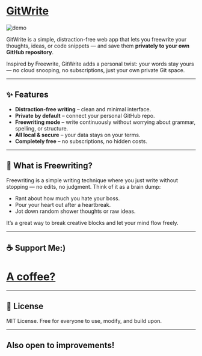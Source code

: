 # [GitWrite](https://gitwrite-info.vercel.app/)

![demo](https://github.com/user-attachments/assets/2743a0ed-e7b9-4b03-bccc-5265c9034ee5)


GitWrite is a simple, distraction-free web app that lets you freewrite your thoughts, ideas, or code snippets — and save them **privately to your own GitHub repository**.

Inspired by Freewrite, 
GitWrite adds a personal twist: your words stay yours — no cloud snooping, no subscriptions, just your own private Git space.

---

## ✨ Features

* **Distraction-free writing** – clean and minimal interface.
* **Private by default** – connect your personal GitHub repo.
* **Freewriting mode** – write continuously without worrying about grammar, spelling, or structure.
* **All local & secure** – your data stays on your terms.
* **Completely free** – no subscriptions, no hidden costs.

---

## 🚀 What is Freewriting?

Freewriting is a simple writing technique where you just write without stopping — no edits, no judgment.
Think of it as a brain dump:

* Rant about how much you hate your boss.
* Pour your heart out after a heartbreak.
* Jot down random shower thoughts or raw ideas.

It’s a great way to break creative blocks and let your mind flow freely.

---

## ☕ Support Me:)
# [A coffee?](https://buymeacoffee.com/sahilrane_)

---


## 📜 License

MIT License. Free for everyone to use, modify, and build upon.

---
## Also open to improvements!
